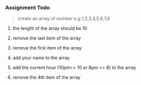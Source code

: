 ### Assignment Todo

> create an array of number e.g 1,2,3,4,5,6,7,8

1. the lenght of the array should be 10

2. remove the last item of the array

3. remove the first item of the array

4. add your name to the array

5. add the current hour (10pm>> 10 or 8pm >> 8) to the array

6. remove the 4th item of the array
